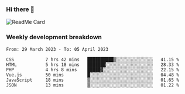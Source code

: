### Hi there 👋

<!--
**itzcy/itzcy** is a ✨ _special_ ✨ repository because its `README.md` (this file) appears on your GitHub profile.

Here are some ideas to get you started:

- 🔭 I’m currently working on ...
- 🌱 I’m currently learning ...
- 👯 I’m looking to collaborate on ...
- 🤔 I’m looking for help with ...
- 💬 Ask me about ...
- 📫 How to reach me: ...
- 😄 Pronouns: ...
- ⚡ Fun fact: ...
-->
![ReadMe Card](https://github-readme-stats.vercel.app/api?username=itzcy&show_icons=true&title_color=2d3198&icon_color=797cb8&text_color=24292e&bg_color=f6f8fa)

### Weekly development breakdown
<!--START_SECTION:waka-->

```text
From: 29 March 2023 - To: 05 April 2023

CSS            7 hrs 42 mins   ██████████▒░░░░░░░░░░░░░░   41.15 %
HTML           5 hrs 18 mins   ███████░░░░░░░░░░░░░░░░░░   28.33 %
PHP            4 hrs 8 mins    █████▓░░░░░░░░░░░░░░░░░░░   22.15 %
Vue.js         50 mins         █░░░░░░░░░░░░░░░░░░░░░░░░   04.48 %
JavaScript     18 mins         ▒░░░░░░░░░░░░░░░░░░░░░░░░   01.65 %
JSON           13 mins         ▒░░░░░░░░░░░░░░░░░░░░░░░░   01.22 %
```

<!--END_SECTION:waka-->
